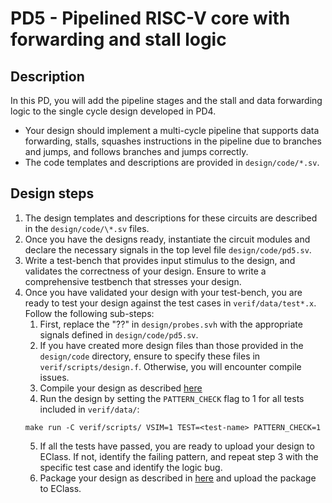 # PD5 - Pipelined RISC-V core with forwarding and stall logic

## Description

In this PD, you will add the pipeline stages and the stall and data forwarding logic to the single cycle design developed in PD4.
- Your design should implement a multi-cycle pipeline that supports data forwarding, stalls, squashes instructions in the pipeline due to branches and jumps, and follows branches and jumps correctly.
- The code templates and descriptions are provided in `design/code/*.sv`.

## Design steps

1. The design templates and descriptions for these circuits are described in the `design/code/\*.sv` files. 
2. Once you have the designs ready, instantiate the circuit modules and declare the necessary signals in the top level file `design/code/pd5.sv`.
3. Write a test-bench that provides input stimulus to the design, and validates the correctness of your design. Ensure to write a comprehensive testbench that stresses your design.
4. Once you have validated your design with your test-bench, you are ready to test your design against the test cases in `verif/data/test*.x`. Follow the following sub-steps:
    1. First, replace the "??" in `design/probes.svh` with the appropriate signals defined in `design/code/pd5.sv`.
    2. If you have created more design files than those provided in the `design/code` directory, ensure to specify these files in `verif/scripts/design.f`. Otherwise, you will encounter compile issues.
    3. Compile your design as described [here](../../../README.md)
    4. Run the design by setting the `PATTERN_CHECK` flag to 1 for all tests included in `verif/data/`: 
    ```
    make run -C verif/scripts/ VSIM=1 TEST=<test-name> PATTERN_CHECK=1
    ```
    5. If all the tests have passed, you are ready to upload your design to EClass. If not, identify the failing pattern, and repeat step 3 with the specific test case and identify the logic bug.
    6. Package your design as described in [here](../../../README.md) and upload the package to EClass.
